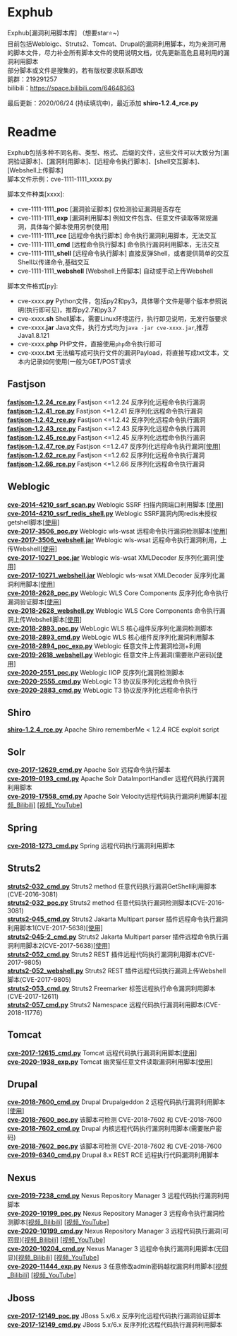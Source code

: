 # Exphub
Exphub[漏洞利用脚本库] （想要star⭐~)  
目前包括Webloigc、Struts2、Tomcat、Drupal的漏洞利用脚本，均为亲测可用的脚本文件，尽力补全所有脚本文件的使用说明文档，优先更新高危且易利用的漏洞利用脚本  
部分脚本或文件是搜集的，若有版权要求联系即改  
鹅群：219291257  
bilibili：https://space.bilibili.com/64648363

最后更新：2020/06/24 (持续填坑中)，最近添加 **shiro-1.2.4_rce.py**

# Readme
Exphub包括多种不同名称、类型、格式、后缀的文件，这些文件可以大致分为[漏洞验证脚本]、[漏洞利用脚本]、[远程命令执行脚本]、[shell交互脚本]、[Webshell上传脚本]  
脚本文件示例：cve-1111-1111_xxxx.py  

脚本文件种类[xxxx]:  
- cve-1111-1111_**poc** [漏洞验证脚本] 仅检测验证漏洞是否存在
- cve-1111-1111_**exp** [漏洞利用脚本] 例如文件包含、任意文件读取等常规漏洞，具体每个脚本使用另参[使用]
- cve-1111-1111_**rce** [远程命令执行脚本] 命令执行漏洞利用脚本，无法交互  
- cve-1111-1111_**cmd** [远程命令执行脚本] 命令执行漏洞利用脚本，无法交互
- cve-1111-1111_**shell** [远程命令执行脚本] 直接反弹Shell，或者提供简单的交互Shell以传递命令,基础交互
- cve-1111-1111_**webshell** [Webshell上传脚本] 自动或手动上传Webshell  

脚本文件格式[py]:  
- cve-xxxx.**py** Python文件，包括py2和py3，具体哪个文件是哪个版本参照说明(执行即可见)，推荐py2.7和py3.7
- cve-xxxx.**sh** Shell脚本，需要Linux环境运行，执行即见说明，无发行版要求
- cve-xxxx.**jar** Java文件，执行方式均为`java -jar cve-xxxx.jar`,推荐Java1.8.121
- cve-xxxx.**php** PHP文件，直接使用`php`命令执行即可
- cve-xxxx.**txt** 无法编写成可执行文件的漏洞Payload，将直接写成txt文本，文本内记录如何使用(一般为GET/POST请求

## Fastjson
[**fastjson-1.2.24_rce.py**](https://github.com/zhzyker/exphub/tree/master/fastjson) Fastjson <=1.2.24 反序列化远程命令执行漏洞  
[**fastjson-1.2.41_rce.py**](https://github.com/zhzyker/exphub/tree/master/fastjson) Fastjson <=1.2.41 反序列化远程命令执行漏洞  
[**fastjson-1.2.42_rce.py**](https://github.com/zhzyker/exphub/tree/master/fastjson) Fastjson <=1.2.42 反序列化远程命令执行漏洞  
[**fastjson-1.2.43_rce.py**](https://github.com/zhzyker/exphub/tree/master/fastjson) Fastjson <=1.2.43 反序列化远程命令执行漏洞  
[**fastjson-1.2.45_rce.py**](https://github.com/zhzyker/exphub/tree/master/fastjson) Fastjson <=1.2.45 反序列化远程命令执行漏洞  
[**fastjson-1.2.47_rce.py**](https://github.com/zhzyker/exphub/tree/master/fastjson) Fastjson <=1.2.47 反序列化远程命令执行漏洞[[使用]](https://freeerror.org/d/512)  
[**fastjson-1.2.62_rce.py**](https://github.com/zhzyker/exphub/tree/master/fastjson) Fastjson <=1.2.62 反序列化远程命令执行漏洞  
[**fastjson-1.2.66_rce.py**](https://github.com/zhzyker/exphub/tree/master/fastjson) Fastjson <=1.2.66 反序列化远程命令执行漏洞  

## Weblogic
[**cve-2014-4210_ssrf_scan.py**](https://github.com/zhzyker/exphub/blob/master/weblogic/) Weblogic SSRF 扫描内网端口利用脚本 [[使用]](https://freeerror.org/d/483)  
[**cve-2014-4210_ssrf_redis_shell.py**](https://github.com/zhzyker/exphub/blob/master/weblogic/) Weblogic SSRF漏洞内网redis未授权getshell脚本[[使用]](https://freeerror.org/d/483)  
[**cve-2017-3506_poc.py**](https://github.com/zhzyker/exphub/blob/master/weblogic/) Weblogic wls-wsat 远程命令执行漏洞检测脚本[[使用]](https://freeerror.org/d/468)  
[**cve-2017-3506_webshell.jar**](https://github.com/zhzyker/exphub/blob/master/weblogic/) Weblogic wls-wsat 远程命令执行漏洞利用，上传Webshell[[使用]](https://freeerror.org/d/468)  
[**cve-2017-10271_poc.jar**](https://github.com/zhzyker/exphub/blob/master/weblogic/) Weblogic wls-wsat XMLDecoder 反序列化漏洞[[使用]](https://freeerror.org/d/460)  
[**cve-2017-10271_webshell.jar**](https://github.com/zhzyker/exphub/blob/master/weblogic/) Weblogic wls-wsat XMLDecoder 反序列化漏洞利用脚本[[使用]](https://freeerror.org/d/460)  
[**cve-2018-2628_poc.py**](https://github.com/zhzyker/exphub/blob/master/weblogic/) Weblogic WLS Core Components 反序列化命令执行漏洞验证脚本[[使用]](https://freeerror.org/d/464)  
[**cve-2018-2628_webshell.py**](https://github.com/zhzyker/exphub/blob/master/weblogic/) 	Weblogic WLS Core Components 命令执行漏洞上传Webshell脚本[[使用]](https://freeerror.org/d/464)  
[**cve-2018-2893_poc.py**](https://github.com/zhzyker/exphub/blob/master/weblogic/) WebLogic WLS 核心组件反序列化漏洞检测脚本  
[**cve-2018-2893_cmd.py**](https://github.com/zhzyker/exphub/blob/master/weblogic/) WebLogic WLS 核心组件反序列化漏洞利用脚本  
[**cve-2018-2894_poc_exp.py**](https://github.com/zhzyker/exphub/blob/master/weblogic/)	Weblogic 任意文件上传漏洞检测+利用  
[**cve-2019-2618_webshell.py**](https://github.com/zhzyker/exphub/blob/master/weblogic/) Weblogic 任意文件上传漏洞(需要账户密码)[[使用]](https://freeerror.org/d/469)  
[**cve-2020-2551_poc.py**](https://github.com/zhzyker/exphub/blob/master/weblogic/) Weblogic IIOP 反序列化漏洞检测脚本  
[**cve-2020-2555_cmd.py**](https://github.com/zhzyker/exphub/blob/master/weblogic/) WebLogic T3 协议反序列化远程命令执行  
[**cve-2020-2883_cmd.py**](https://github.com/zhzyker/exphub/blob/master/weblogic/) WebLogic T3 协议反序列化远程命令执行

## Shiro
[**shiro-1.2.4_rce.py**](https://github.com/zhzyker/exphub/tree/master/shiro) Apache Shiro rememberMe < 1.2.4 RCE exploit script  

## Solr
[**cve-2017-12629_cmd.py**](https://github.com/zhzyker/exphub/tree/master/solr) Apache Solr 远程命令执行脚本  
[**cve-2019-0193_cmd.py**](https://github.com/zhzyker/exphub/tree/master/solr) Apache Solr DataImportHandler 远程代码执行漏洞利用脚本  
[**cve-2019-17558_cmd.py**](https://github.com/zhzyker/exphub/tree/master/solr) Apache Solr Velocity远程代码执行漏洞利用脚本[[视频_Bilibili]](https://www.bilibili.com/video/BV1jf4y12749) [[视频_YouTube]](https://www.youtube.com/watch?v=WP81oOl2AgU)  

## Spring
[**cve-2018-1273_cmd.py**](https://github.com/zhzyker/exphub/tree/master/spring) Spring 远程代码执行漏洞利用脚本  

## Struts2
[**struts2-032_cmd.py**](https://github.com/zhzyker/exphub/blob/master/struts2)	Struts2 method 任意代码执行漏洞GetShell利用脚本(CVE-2016-3081)  
[**struts2-032_poc.py**](https://github.com/zhzyker/exphub/blob/master/struts2)	Struts2 method 任意代码执行漏洞检测脚本(CVE-2016-3081)    
[**struts2-045_cmd.py**](https://github.com/zhzyker/exphub/blob/master/struts2)	Struts2 Jakarta Multipart parser 插件远程命令执行漏洞利用脚本1(CVE-2017-5638)[[使用]](https://freeerror.org/d/490)  
[**struts2-045-2_cmd.py**](https://github.com/zhzyker/exphub/blob/master/struts2)	Struts2 Jakarta Multipart parser 插件远程命令执行漏洞利用脚本2(CVE-2017-5638)[[使用]](https://freeerror.org/d/490)  
[**struts2-052_cmd.py**](https://github.com/zhzyker/exphub/blob/master/struts2) Struts2 REST 插件远程代码执行漏洞利用脚本(CVE-2017-9805)  
[**struts2-052_webshell.py**](https://github.com/zhzyker/exphub/blob/master/struts2) Struts2 REST 插件远程代码执行漏洞上传Webshell脚本(CVE-2017-9805)  
[**struts2-053_cmd.py**](https://github.com/zhzyker/exphub/blob/master/struts2) Struts2 Freemarker 标签远程执行命令漏洞利用脚本(CVE-2017-12611)  
[**struts2-057_cmd.py**](https://github.com/zhzyker/exphub/blob/master/struts2) Struts2 Namespace 远程代码执行漏洞利用脚本(CVE-2018-11776)  

## Tomcat
[**cve-2017-12615_cmd.py**](https://github.com/zhzyker/exphub/blob/master/tomcat/) Tomcat 远程代码执行漏洞利用脚本[[使用]](https://freeerror.org/d/411)  
[**cve-2020-1938_exp.py**](https://github.com/zhzyker/exphub/blob/master/tomcat/) Tomcat 幽灵猫任意文件读取漏洞利用脚本[[使用]](https://freeerror.org/d/484)  

## Drupal
[**cve-2018-7600_cmd.py**](https://github.com/zhzyker/exphub/tree/master/drupal) Drupal Drupalgeddon 2 远程代码执行漏洞利用脚本[[使用]](https://freeerror.org/d/426)  
[**cve-2018-7600_poc.py**](https://github.com/zhzyker/exphub/tree/master/drupal) 该脚本可检测 CVE-2018-7602 和 CVE-2018-7600  
[**cve-2018-7602_cmd.py**](https://github.com/zhzyker/exphub/tree/master/drupal) Drupal 内核远程代码执行漏洞利用脚本(需要账户密码)  
[**cve-2018-7602_poc.py**](https://github.com/zhzyker/exphub/tree/master/drupal) 该脚本可检测 CVE-2018-7602 和 CVE-2018-7600  
[**cve-2019-6340_cmd.py**](https://github.com/zhzyker/exphub/tree/master/drupal) Drupal 8.x REST RCE 远程执行代码漏洞利用脚本 

## Nexus
[**cve-2019-7238_cmd.py**](https://github.com/zhzyker/exphub/tree/master/nexus/) Nexus Repository Manager 3 远程代码执行漏洞利用脚本  
[**cve-2020-10199_poc.py**](https://github.com/zhzyker/exphub/tree/master/nexus/) Nexus Repository Manager 3 远程命令执行漏洞检测脚本[[视频_Bilibili]](https://www.bilibili.com/video/BV1uQ4y1P7MA/) [[视频_YouTube]](https://www.youtube.com/watch?v=ocQMDYxTMKk)  
[**cve-2020-10199_cmd.py**](https://github.com/zhzyker/exphub/tree/master/nexus/) Nexus Repository Manager 3 远程代码执行漏洞(可回显)[[视频_Bilibili]](https://www.bilibili.com/video/BV1uQ4y1P7MA/) [[视频_YouTube]](https://www.youtube.com/watch?v=ocQMDYxTMKk)  
[**cve-2020-10204_cmd.py**](https://github.com/zhzyker/exphub/tree/master/nexus/)	Nexus Manager 3 远程命令执行漏洞利用脚本(无回显)[[视频_Bilibili]](https://www.bilibili.com/video/BV1uQ4y1P7MA/) [[视频_YouTube]](https://www.youtube.com/watch?v=ocQMDYxTMKk)  
[**cve-2020-11444_exp.py**](https://github.com/zhzyker/exphub/tree/master/nexus/)	Nexus 3 任意修改admin密码越权漏洞利用脚本[[视频_Bilibili]](https://www.bilibili.com/video/BV1uQ4y1P7MA/) [[视频_YouTube]](https://www.youtube.com/watch?v=ocQMDYxTMKk)  

## Jboss
[**cve-2017-12149_poc.py**](https://github.com/zhzyker/exphub/tree/master/jboss) JBoss 5.x/6.x 反序列化远程代码执行漏洞验证脚本  
[**cve-2017-12149_cmd.py**](https://github.com/zhzyker/exphub/tree/master/jboss) JBoss 5.x/6.x 反序列化远程代码执行漏洞利用脚本  
